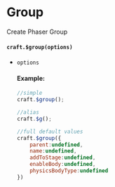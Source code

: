 # Group

Create Phaser Group

#### `craft.$group(options)`

- `options` <Object>

#### Example:

```javascript
//simple
craft.$group();

//alias 
craft.$g();

//full default values
craft.$group({
	parent:undefined,
	name:undefined,
	addToStage:undefined,
	enableBody:undefined,
	physicsBodyType:undefined
})
```
